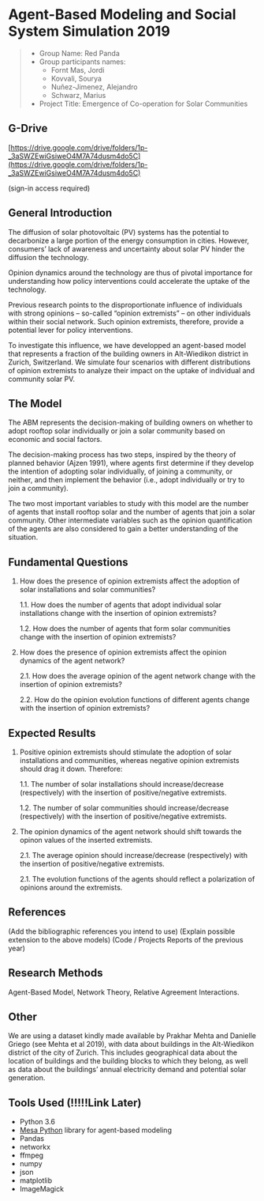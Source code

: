 # Agent-Based Modeling and Social System Simulation 2019

> * Group Name: Red Panda
> * Group participants names: 
>   * Fornt Mas, Jordi
>   * Kovvali, Sourya
>   * Nuñez-Jimenez, Alejandro
>   * Schwarz, Marius
> * Project Title: Emergence of Co-operation for Solar Communities

## <REMOVE> G-Drive

[https://drive.google.com/drive/folders/1p-_3aSWZEwiGsiweO4M7A74dusm4do5C](https://drive.google.com/drive/folders/1p-_3aSWZEwiGsiweO4M7A74dusm4do5C)

(sign-in access required)

## General Introduction

The diffusion of solar photovoltaic (PV) systems has the potential to decarbonize a large portion of the energy consumption in cities. However, consumers’ lack of awareness and uncertainty about solar PV hinder the diffusion the technology.

Opinion dynamics around the technology are thus of pivotal importance for understanding how policy interventions could accelerate the uptake of the technology.

Previous research points to the disproportionate influence of individuals with strong opinions – so-called “opinion extremists” – on other individuals within their social network. Such opinion extremists, therefore, provide a potential lever for policy interventions.

To investigate this influence, we have developped an agent-based model that represents a fraction of the building owners in Alt-Wiedikon district in Zurich, Switzerland. We simulate four scenarios with different distributions of opinion extremists to analyze their impact on the uptake of individual and community solar PV.

## The Model

The ABM represents the decision-making of building owners on whether to adopt rooftop solar individually or join a solar community based on economic and social factors.

The decision-making process has two steps, inspired by the theory of planned behavior (Ajzen 1991), where agents first determine if they develop the intention of adopting solar individually, of joining a community, or neither, and then implement the behavior (i.e., adopt individually or try to join a community).

The two most important variables to study with this model are the number of agents that install rooftop solar and the number of agents that join a solar community. Other intermediate variables such as the opinion quantification of the agents are also considered to gain a better understanding of the situation.

## Fundamental Questions

1. How does the presence of opinion extremists affect the adoption of solar installations and solar communities?

    1.1. How does the number of agents that adopt individual solar installations change with the insertion of opinion extremists?

    1.2. How does the number of agents that form solar communities change with the insertion of opinion extremists?

2. How does the presence of opinion extremists affect the opinion dynamics of the agent network?

    2.1. How does the average opinion of the agent network change with the insertion of opinion extremists?

    2.2. How do the opinion evolution functions of different agents change with the insertion of opinion extremists?

## Expected Results

1. Positive opinion extremists should stimulate the adoption of solar installations and communities, whereas negative opinion extremists should drag it down. Therefore:

    1.1. The number of solar installations should increase/decrease (respectively) with the insertion of positive/negative extremists.

    1.2. The number of solar communities should increase/decrease (respectively) with the insertion of positive/negative extremists.

2. The opinion dynamics of the agent network should shift towards the opinon values of the inserted extremists.

    2.1. The average opinion should increase/decrease (respectively) with the insertion of positive/negative extremists.

    2.1. The evolution functions of the agents should reflect a polarization of opinions around the extremists.

## References

(Add the bibliographic references you intend to use)
(Explain possible extension to the above models)
(Code / Projects Reports of the previous year)

## Research Methods

Agent-Based Model, Network Theory, Relative Agreement Interactions.

## Other

We are using a dataset kindly made available by Prakhar Mehta and Danielle Griego (see Mehta et al 2019), with data about buildings in the Alt-Wiedikon district of the city of Zurich. This includes geographical data about the location of buildings and the building blocks to which they belong, as well as data about the buildings’ annual electricity demand and potential solar generation.

## Tools Used (!!!!!Link Later)

- Python 3.6
- [Mesa Python](https://mesa.readthedocs.io/en/master/) library for agent-based modeling
- Pandas
- networkx
- ffmpeg
- numpy
- json
- matplotlib
- ImageMagick
